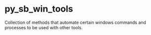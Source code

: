 # py_sb_win_tools
Collection of methods that automate certain windows commands and processes to be used with other tools.
